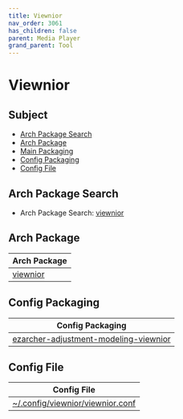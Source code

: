 ```yaml
---
title: Viewnior
nav_order: 3061
has_children: false
parent: Media Player
grand_parent: Tool
---
```



# Viewnior


## Subject

* [Arch Package Search](#arch-package-search)
* [Arch Package](#arch-package)
* [Main Packaging](#main-packaging)
* [Config Packaging](#config-packaging)
* [Config File](#config-file)


## Arch Package Search

* Arch Package Search: [viewnior](https://archlinux.org/packages/?sort=&q=viewnior&maintainer=&flagged=)


## Arch Package

| Arch Package |
| --- |
| [viewnior](https://archlinux.org/packages/community/x86_64/viewnior/) |


## Config Packaging

| Config Packaging |
| --- |
| [ezarcher-adjustment-modeling-viewnior](https://github.com/samwhelp/ezarcher-adjustment/tree/main/project/ezarcher-adjustment-system/ezarcher-adjustment-packaging/pack/core/tool/ezarcher-adjustment-modeling-viewnior) |


## Config File

| Config File |
| --- |
| [~/.config/viewnior/viewnior.conf](https://github.com/samwhelp/ezarcher-adjustment/blob/main/project/ezarcher-adjustment-system/ezarcher-adjustment-packaging/pack/core/tool/ezarcher-adjustment-modeling-viewnior/asset/overlay/etc/skel/.config/viewnior/viewnior.conf) |
